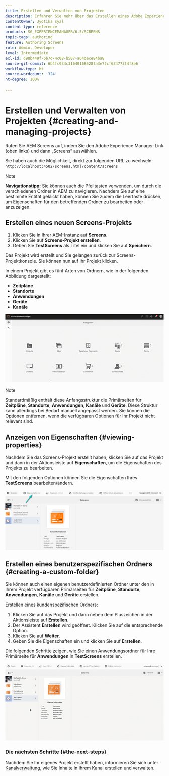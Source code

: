 ```yaml
---
title: Erstellen und Verwalten von Projekten
description: Erfahren Sie mehr über das Erstellen eines Adobe Experience Manager Screens-Projekts.
contentOwner: Jyotika syal
content-type: reference
products: SG_EXPERIENCEMANAGER/6.5/SCREENS
topic-tags: authoring
feature: Authoring Screens
role: Admin, Developer
level: Intermediate
exl-id: d98b449f-6b7d-4c08-b507-a64dece84ba8
source-git-commit: 6b4fc934c31640168528fa3e72cf634773f4f8e6
workflow-type: ht
source-wordcount: '324'
ht-degree: 100%

---
```


# Erstellen und Verwalten von Projekten {#creating-and-managing-projects}

Rufen Sie AEM Screens auf, indem Sie den Adobe Experience Manager-Link (oben links) und dann „Screens“ auswählen.

Sie haben auch die Möglichkeit, direkt zur folgenden URL zu wechseln: `http://localhost:4502/screens.html/content/screens`

>[!NOTE]
>**Navigationstipp:**
>Sie können auch die Pfeiltasten verwenden, um durch die verschiedenen Ordner in AEM zu navigieren. Nachdem Sie auf eine bestimmte Entität geklickt haben, können Sie zudem die Leertaste drücken, um Eigenschaften für den betreffenden Ordner zu bearbeiten oder anzuzeigen.

## Erstellen eines neuen Screens-Projekts

1. Klicken Sie in Ihrer AEM-Instanz auf **Screens**.
1. Klicken Sie auf **Screens-Projekt erstellen**.
1. Geben Sie **TestScreens** als Titel ein und klicken Sie auf **Speichern**.

Das Projekt wird erstellt und Sie gelangen zurück zur Screens-Projektkonsole. Sie können nun auf Ihr Projekt klicken.

In einem Projekt gibt es fünf Arten von Ordnern, wie in der folgenden Abbildung dargestellt:

* **Zeitpläne**
* **Standorte**
* **Anwendungen**
* **Geräte**
* **Kanäle**

![player1](assets/create-project.gif)

>[!NOTE]
>
>Standardmäßig enthält diese Anfangsstruktur die Primärseiten für **Zeitpläne**, **Standorte**, **Anwendungen**, **Kanäle** und **Geräte**. Diese Struktur kann allerdings bei Bedarf manuell angepasst werden. Sie können die Optionen entfernen, wenn die verfügbaren Optionen für Ihr Projekt nicht relevant sind.


## Anzeigen von Eigenschaften {#viewing-properties}

Nachdem Sie das Screens-Projekt erstellt haben, klicken Sie auf das Projekt und dann in der Aktionsleiste auf **Eigenschaften**, um die Eigenschaften des Projekts zu bearbeiten.

Mit den folgenden Optionen können Sie die Eigenschaften Ihres **TestScreens** bearbeiten/ändern.

![image](assets/create-project2.png)

## Erstellen eines benutzerspezifischen Ordners {#creating-a-custom-folder}

Sie können auch einen eigenen benutzerdefinierten Ordner unter den in Ihrem Projekt verfügbaren Primärseiten für **Zeitpläne**, **Standorte**, **Anwendungen**, **Kanäle** und **Geräte** erstellen.

Erstellen eines kundenspezifischen Ordners:

1. Klicken Sie auf das Projekt und dann neben dem Pluszeichen in der Aktionsleiste auf **Erstellen**.
1. Der Assistent **Erstellen** wird geöffnet. Klicken Sie auf die entsprechende Option.
1. Klicken Sie auf **Weiter**.
1. Geben Sie die Eigenschaften ein und klicken Sie auf **Erstellen**.

Die folgenden Schritte zeigen, wie Sie einen Anwendungsordner für Ihre Primärseite für **Anwendungen** in **TestScreens** erstellen.

![player2-1](assets/create-project3.gif)

### Die nächsten Schritte {#the-next-steps}

Nachdem Sie Ihr eigenes Projekt erstellt haben, informieren Sie sich unter [Kanalverwaltung](managing-channels.md), wie Sie Inhalte in Ihrem Kanal erstellen und verwalten.
